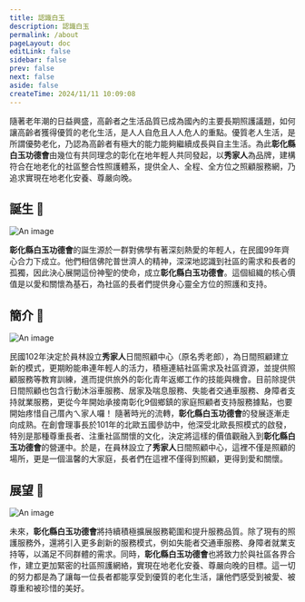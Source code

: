 ```yaml
---
title: 認識白玉
description: 認識白玉
permalink: /about
pageLayout: doc
editLink: false
sidebar: false
prev: false
next: false
aside: false
createTime: 2024/11/11 10:09:08
---
```


隨著老年潮的日益興盛，高齡者之生活品質已成為國內的主要長期照護議題，如何讓高齡者獲得優質的老化生活，是人人自危且人人危人的重點。優質老人生活，是所謂優勢老化，乃認為高齡者有極大的能力能夠繼續成長與自主生活。為此**彰化縣白玉功德會**由幾位有共同理念的彰化在地年輕人共同發起，以**秀家人**為品牌，建構符合在地老化的社區整合性照護體系，提供全人、全程、全方位之照顧服務網，乃追求實現在地老化安養、尊嚴向晚。

## 誕生 :closed_book:

<!-- ![An image](/origin_of_life.png) -->
![An image](/1060318bai_yu_.jpg)

**彰化縣白玉功德會**的誕生源於一群對佛學有著深刻熱愛的年輕人，在民國99年齊心合力下成立。他們相信佛陀普世濟人的精神，深深地認識到社區的需求和長者的孤獨，因此決心展開這份神聖的使命，成立**彰化縣白玉功德會**。這個組織的核心價值是以愛和關懷為基石，為社區的長者們提供身心靈全方位的照護和支持。


## 簡介 :green_book:

![An image](/20240129_054543523.jpg)

民國102年決定於員林設立**秀家人**日間照顧中心（原名秀老郎），為日間照顧建立新的模式，更期盼能串連年輕人的活力，積極連結社區需求及社區資源，並提供照顧服務等教育訓練，進而提供旅外的彰化青年返鄉工作的技能與機會。目前除提供日間照顧也包含行動沐浴車服務、居家及喘息服務、失能者交通車服務、身障者支持就業服務，更從今年開始承接南彰化9個鄉鎮的家庭照顧者支持服務據點，也要開始疼惜自己厝內ㄟ家人囉！
隨著時光的流轉，**彰化縣白玉功德會**的發展逐漸走向成熟。在創會理事長於101年的北歐五國參訪中，他深受北歐長照模式的啟發，特別是那種尊重長者、注重社區關懷的文化，決定將這樣的價值觀融入到**彰化縣白玉功德會**的營運中。於是，在員林設立了**秀家人**日間照顧中心，這裡不僅是照顧的場所，更是一個溫馨的大家庭，長者們在這裡不僅得到照顧，更得到愛和關懷。


## 展望 :blue_book:

![An image](/long_term_care3_1080.png)

未來，**彰化縣白玉功德會**將持續積極擴展服務範圍和提升服務品質。除了現有的照護服務外，還將引入更多創新的服務模式，例如失能者交通車服務、身障者就業支持等，以滿足不同群體的需求。同時，**彰化縣白玉功德會**也將致力於與社區各界合作，建立更加緊密的社區照護網絡，實現在地老化安養、尊嚴向晚的目標。這一切的努力都是為了讓每一位長者都能享受到優質的老化生活，讓他們感受到被愛、被尊重和被珍惜的美好。
